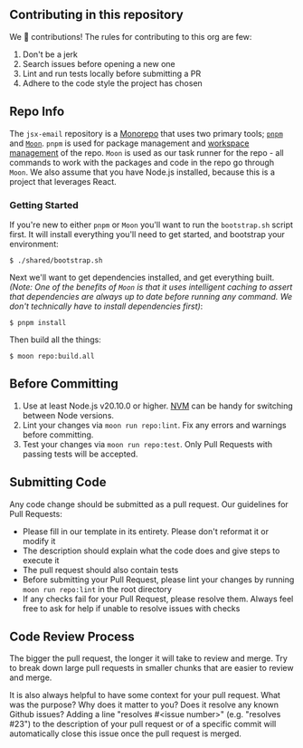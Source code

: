 ## Contributing in this repository

We 💛 contributions! The rules for contributing to this org are few:

1. Don't be a jerk
1. Search issues before opening a new one
1. Lint and run tests locally before submitting a PR
1. Adhere to the code style the project has chosen

## Repo Info

The `jsx-email` repository is a [Monorepo](https://en.wikipedia.org/wiki/Monorepo) that uses two primary tools; [`pnpm`](https://pnpm.io/) and [`Moon`](https://moonrepo.dev/). `pnpm` is used for package management and [workspace management](https://pnpm.io/workspaces) of the repo. `Moon` is used as our task runner for the repo - all commands to work with the packages and code in the repo go through `Moon`. We also assume that you have Node.js installed, because this is a project that leverages React.

### Getting Started

If you're new to either `pnpm` or `Moon` you'll want to run the `bootstrap.sh` script first. It will install everything you'll need to get started, and bootstrap your environment:

```console
$ ./shared/bootstrap.sh
```

Next we'll want to get dependencies installed, and get everything built. _(Note: One of the benefits of `Moon` is that it uses intelligent caching to assert that dependencies are always up to date before running any command. We don't technically have to install dependencies first)_:

```console
$ pnpm install
```

Then build all the things:

```console
$ moon repo:build.all
```

## Before Committing

1. Use at least Node.js v20.10.0 or higher. [NVM](https://github.com/creationix/nvm) can be handy for switching between Node versions.
1. Lint your changes via `moon run repo:lint`. Fix any errors and warnings before committing.
1. Test your changes via `moon run repo:test`. Only Pull Requests with passing tests will be accepted.

## Submitting Code

Any code change should be submitted as a pull request. Our guidelines for Pull Requests:

- Please fill in our template in its entirety. Please don't reformat it or modify it
- The description should explain what the code does and give steps to execute it
- The pull request should also contain tests
- Before submitting your Pull Request, please lint your changes by running `moon run repo:lint` in the root directory
- If any checks fail for your Pull Request, please resolve them. Always feel free to ask for help if unable to resolve issues with checks

## Code Review Process

The bigger the pull request, the longer it will take to review and merge. Try to break down large pull requests in smaller chunks that are easier to review and merge.

It is also always helpful to have some context for your pull request. What was the purpose? Why does it matter to you? Does it resolve any known Github issues? Adding a line "resolves #&lt;issue number&gt;" (e.g. "resolves #23") to the description of your pull request or of a specific commit will automatically close this issue once the pull request is merged.
